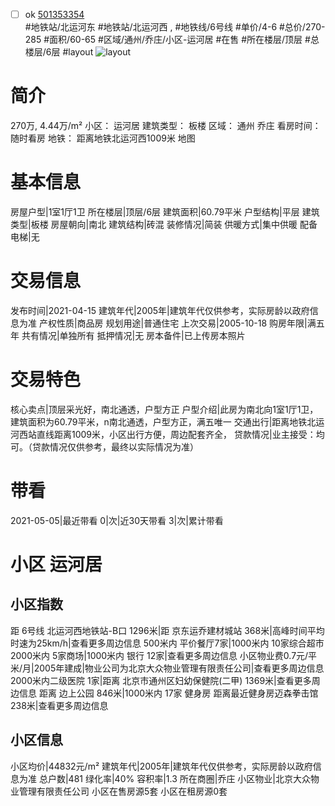- [ ] ok [501353354](https://bj.5i5j.com/ershoufang/501353354.html)  
 #地铁站/北运河东 #地铁站/北运河西 ,  #地铁线/6号线
#单价/4-6 #总价/270-285 #面积/60-65   #区域/通州/乔庄/小区-运河居 #在售 #所在楼层/顶层 #总楼层/6层 #layout 
![layout](http://image2a.5i5j.com/bdir/layout/faf57573f89940ebba72a4c52851eea3.jpg_P5.jpg) 
# 简介 
 270万,  4.44万/m² 
小区： 运河居
建筑类型： 板楼
区域： 通州 乔庄
看房时间： 随时看房
地铁： 距离地铁北运河西1009米 地图
# 基本信息 
 房屋户型|1室1厅1卫
所在楼层|顶层/6层
建筑面积|60.79平米
户型结构|平层
建筑类型|板楼
房屋朝向|南北
建筑结构|砖混
装修情况|简装
供暖方式|集中供暖
配备电梯|无
# 交易信息 
 发布时间|2021-04-15
建筑年代|2005年|建筑年代仅供参考，实际房龄以政府信息为准
产权性质|商品房
规划用途|普通住宅
上次交易|2005-10-18
购房年限|满五年
共有情况|单独所有
抵押情况|无
房本备件|已上传房本照片
# 交易特色 
 核心卖点|顶层采光好，南北通透，户型方正
户型介绍|此房为南北向1室1厅1卫，建筑面积为60.79平米，n南北通透，户型方正，满五唯一
交通出行|距离地铁北运河西站直线距离1009米，小区出行方便，周边配套齐全，
贷款情况|业主接受：均可。（贷款情况仅供参考，最终以实际情况为准）
# 带看 
 2021-05-05|最近带看	 0|次|近30天带看	 3|次|累计带看
# 小区 运河居
## 小区指数 
 距 6号线 北运河西地铁站-B口 1296米|距 京东运乔建材城站 368米|高峰时间平均时速为25km/h|查看更多周边信息
500米内 平价餐厅7家|1000米内 10家综合超市
2000米内 5家商场|1000米内 银行 12家|查看更多周边信息
小区物业费0.7元/平米/月|2005年建成|物业公司为北京大众物业管理有限责任公司|查看更多周边信息
2000米内二级医院 1家|距离 北京市通州区妇幼保健院(二甲)  1369米|查看更多周边信息
距离 边上公园 846米|1000米内 17家 健身房
距离最近健身房迈森拳击馆 238米|查看更多周边信息
## 小区信息 
 小区均价|44832元/m²
建筑年代|2005年|建筑年代仅供参考，实际房龄以政府信息为准
总户数|481
绿化率|40%
容积率|1.3
所在商圈|乔庄
小区物业|北京大众物业管理有限责任公司
小区在售房源5套
小区在租房源0套
